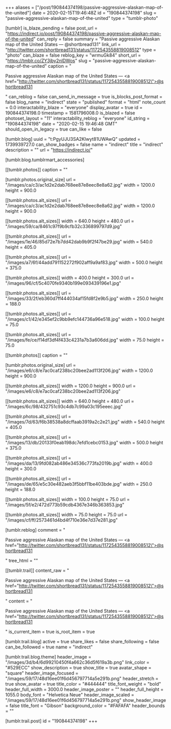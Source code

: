 +++
aliases = ["/post/190844374198/passive-aggressive-alaskan-map-of-the-united"]
date = 2020-02-15T19:46:48Z
id = "190844374198"
slug = "passive-aggressive-alaskan-map-of-the-united"
type = "tumblr-photo"

[tumblr]
is_blaze_pending = false
post_url = "https://indirect.io/post/190844374198/passive-aggressive-alaskan-map-of-the-united"
can_reply = false
summary = "Passive aggressive Alaskan map of the United States — @shortbread131"
link_url = "http://twitter.com/shortbread131/status/1172543558819008512"
type = "photo"
can_blaze = false
reblog_key = "wrmuGk84"
short_url = "https://tmblr.co/ZY3jby2nlDWos"
slug = "passive-aggressive-alaskan-map-of-the-united"
caption = "<p>Passive aggressive Alaskan map of the United States — <a href=\"http://twitter.com/shortbread131/status/1172543558819008512\">@shortbread131</a></p>"
can_reblog = false
can_send_in_message = true
is_blocks_post_format = false
blog_name = "indirect"
state = "published"
format = "html"
note_count = 0.0
interactability_blaze = "everyone"
display_avatar = true
id = 190844374198.0
timestamp = 1581796008.0
is_blazed = false
photoset_layout = "11"
interactability_reblog = "everyone"
id_string = "190844374198"
date = "2020-02-15 19:46:48 GMT"
should_open_in_legacy = true
can_like = false

[tumblr.blog]
uuid = "t:PgyUJU3SA2Klwyt81UWAwQ"
updated = 1739939727.0
can_show_badges = false
name = "indirect"
title = "indirect"
description = ""
url = "https://indirect.io/"

[tumblr.blog.tumblrmart_accessories]

[[tumblr.photos]]
caption = ""

[tumblr.photos.original_size]
url = "/images/ca/c3/ac1d2e2dab768ee87e8eec8e8a62.jpg"
width = 1200.0
height = 900.0

[[tumblr.photos.alt_sizes]]
url = "/images/ca/c3/ac1d2e2dab768ee87e8eec8e8a62.jpg"
width = 1200.0
height = 900.0

[[tumblr.photos.alt_sizes]]
width = 640.0
height = 480.0
url = "/images/59/ca/8461c97f9b9cfb32c336899797d9.jpg"

[[tumblr.photos.alt_sizes]]
url = "/images/1e/46/85d72e7b7dd42dab9b9f2f47be29.jpg"
width = 540.0
height = 405.0

[[tumblr.photos.alt_sizes]]
url = "/images/a7/6f/44add791152272f902aff9a9af83.jpg"
width = 500.0
height = 375.0

[[tumblr.photos.alt_sizes]]
width = 400.0
height = 300.0
url = "/images/96/cf/5c4070fe9340b199e093439196e1.jpg"

[[tumblr.photos.alt_sizes]]
url = "/images/33/2f/eb360d7ff444034af15fd8f2e9b5.jpg"
width = 250.0
height = 188.0

[[tumblr.photos.alt_sizes]]
url = "/images/c1/42/e345ef2c9bb9efc144736a96e518.jpg"
width = 100.0
height = 75.0

[[tumblr.photos.alt_sizes]]
url = "/images/fe/ce/f14df3df4f433c4231a7b3a606dd.jpg"
width = 75.0
height = 75.0

[[tumblr.photos]]
caption = ""

[tumblr.photos.original_size]
url = "/images/e6/c8/e7ac0caf238bc20bee2ad113f206.jpg"
width = 1200.0
height = 900.0

[[tumblr.photos.alt_sizes]]
width = 1200.0
height = 900.0
url = "/images/e6/c8/e7ac0caf238bc20bee2ad113f206.jpg"

[[tumblr.photos.alt_sizes]]
width = 640.0
height = 480.0
url = "/images/6c/98/432751c93c4db7c99a03c195eeec.jpg"

[[tumblr.photos.alt_sizes]]
url = "/images/7d/63/f6b38538a8dcffaab3919a2c2e21.jpg"
width = 540.0
height = 405.0

[[tumblr.photos.alt_sizes]]
url = "/images/13/db/20133f0eab198dc7efd1cebc0153.jpg"
width = 500.0
height = 375.0

[[tumblr.photos.alt_sizes]]
url = "/images/da/13/9fd082ab486e34536c773fa2019b.jpg"
width = 400.0
height = 300.0

[[tumblr.photos.alt_sizes]]
url = "/images/de/65/e5c30e482aeb3f5bbf11be403bde.jpg"
width = 250.0
height = 188.0

[[tumblr.photos.alt_sizes]]
width = 100.0
height = 75.0
url = "/images/5f/e2/472d773b59cdb4367e346b363853.jpg"

[[tumblr.photos.alt_sizes]]
width = 75.0
height = 75.0
url = "/images/cf/ff/2573461d4bd4f710e36e7d37e281.jpg"

[tumblr.reblog]
comment = "<p>Passive aggressive Alaskan map of the United States — <a href=\"http://twitter.com/shortbread131/status/1172543558819008512\">@shortbread131</a></p>"
tree_html = ""

[[tumblr.trail]]
content_raw = "<p>Passive aggressive Alaskan map of the United States — <a href=\"http://twitter.com/shortbread131/status/1172543558819008512\">@shortbread131</a></p>"
content = "<p>Passive aggressive Alaskan map of the United States &mdash; <a href=\"http://twitter.com/shortbread131/status/1172543558819008512\">@shortbread131</a></p>"
is_current_item = true
is_root_item = true

[tumblr.trail.blog]
active = true
share_likes = false
share_following = false
can_be_followed = true
name = "indirect"

[tumblr.trail.blog.theme]
header_image = "/images/3d/b4/6d99210450f4a662c36d5f619a3b.png"
link_color = "#529ECC"
show_description = true
show_title = true
avatar_shape = "square"
header_image_focused = "/images/59/17/48d16ee01f6d456797714a5e291b.png"
header_stretch = true
show_avatar = true
title_color = "#444444"
title_font_weight = "bold"
header_full_width = 3000.0
header_image_poster = ""
header_full_height = 1055.0
body_font = "Helvetica Neue"
header_image_scaled = "/images/59/17/48d16ee01f6d456797714a5e291b.png"
show_header_image = false
title_font = "Gibson"
background_color = "#FAFAFA"
header_bounds = ""

[tumblr.trail.post]
id = "190844374198"
+++
